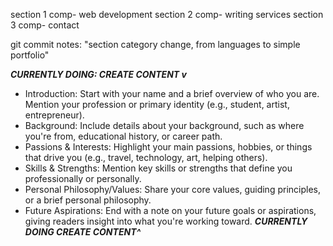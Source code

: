 <!--! 4/30/25- undecided about sections, seperate into section numbers -->

section 1 comp- web development
section 2 comp- writing services
section 3 comp- contact

 <!-- I weave creativity into practical code. During the last few years, I've learned how to program web sites using
        javascript and javascript frameworks. I've utilized resources such as: youtube
        developer tutorials, Freecodecamp, The Odin Project and Geeks for Geeks.
        These are the websites that have been used to not only learn javascript,
        but to bring my passion projects to life.  

       -Background: Include details about your
        background, such as where you're from, educational history, or career
        path. For the past few years, I've dedicated myself to my website
        projects. Work w/ me- using headless /JS/ cms pushing the bounderies of
        design. Services- using WP and custom PHP themes -->

<!-- *https://journal.jekyllthemes.io/about -->

<!-- todo Introduction: Start with your name and a brief overview of who you are. Mention your profession or primary identity (e.g., student, artist, entrepreneur). -->

git commit notes:
"section category change, from languages to simple portfolio"

**_CURRENTLY DOING: CREATE CONTENT v_**

- Introduction: Start with your name and a brief overview of who you are. Mention your profession or primary identity (e.g., student, artist, entrepreneur).
- Background: Include details about your background, such as where you're from, educational history, or career path.
- Passions & Interests: Highlight your main passions, hobbies, or things that drive you (e.g., travel, technology, art, helping others).
- Skills & Strengths: Mention key skills or strengths that define you professionally or personally.
- Personal Philosophy/Values: Share your core values, guiding principles, or a brief personal philosophy.
- Future Aspirations: End with a note on your future goals or aspirations, giving readers insight into what you're working toward.
  **_CURRENTLY DOING CREATE CONTENT^_**

